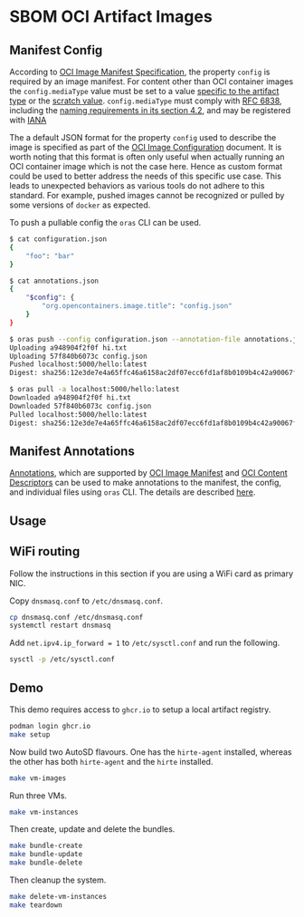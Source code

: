 # SBOM OCI Artifact Images

## Manifest Config

According to [OCI Image Manifest
Specification](https://github.com/opencontainers/image-spec/blob/master/manifest.md#image-manifest-property-descriptions),
the property `config` is required by an image manifest. For content other than
OCI container images the `config.mediaType` value must be set to a value
[specific to the artifact
type](https://github.com/opencontainers/image-spec/blob/main/manifest.md#guidelines-for-artifact-usage)
or the [scratch
value](https://github.com/opencontainers/image-spec/blob/main/manifest.md#example-of-a-scratch-config-or-layer-descriptor).
`config.mediaType` must comply with [RFC
6838](https://tools.ietf.org/html/rfc6838), including the [naming requirements
in its section 4.2](https://datatracker.ietf.org/doc/html/rfc6838#section-4.2),
and may be registered with
[IANA](https://www.iana.org/assignments/media-types/media-types.xhtml)

The a default JSON format for the property `config` used to describe the image
is specified as part of the [OCI Image
Configuration](https://github.com/opencontainers/image-spec/blob/main/config.md)
document. It is worth noting that this format is often only useful when actually
running an OCI container image which is not the case here. Hence as custom
format could be used to better address the needs of this specific use case. This
leads to unexpected behaviors as various tools do not adhere to this standard.
For example, pushed images cannot be recognized or pulled by some versions of
`docker` as expected.

To push a pullable config the `oras` CLI can be used.

```bash
$ cat configuration.json
{
    "foo": "bar"
}

$ cat annotations.json
{
    "$config": {
        "org.opencontainers.image.title": "config.json"
    }
}

$ oras push --config configuration.json --annotation-file annotations.json localhost:5000/hello:latest hi.txt
Uploading a948904f2f0f hi.txt
Uploading 57f840b6073c config.json
Pushed localhost:5000/hello:latest
Digest: sha256:12e3de7e4a65ffc46a6158ac2df07ecc6fd1af8b0109b4c42a90067f7e907f43

$ oras pull -a localhost:5000/hello:latest
Downloaded a948904f2f0f hi.txt
Downloaded 57f840b6073c config.json
Pulled localhost:5000/hello:latest
Digest: sha256:12e3de7e4a65ffc46a6158ac2df07ecc6fd1af8b0109b4c42a90067f7e907f43
```

## Manifest Annotations

[Annotations](https://github.com/opencontainers/image-spec/blob/master/annotations.md),
which are supported by [OCI Image
Manifest](https://github.com/opencontainers/image-spec/blob/master/manifest.md#image-manifest)
and [OCI Content
Descriptors](https://github.com/opencontainers/image-spec/blob/master/descriptor.md)
can be used to make annotations to the manifest, the config, and individual
files using `oras` CLI. The details are described
[here](https://oras.land/cli/4_manifest_annotations/).

## Usage

## WiFi routing

Follow the instructions in this section if you are using a WiFi card as primary
NIC.

Copy `dnsmasq.conf` to `/etc/dnsmasq.conf`.

```bash
cp dnsmasq.conf /etc/dnsmasq.conf
systemctl restart dnsmasq
```

Add `net.ipv4.ip_forward = 1` to `/etc/sysctl.conf` and run the following.

```bash
sysctl -p /etc/sysctl.conf
```

## Demo

This demo requires access to `ghcr.io` to setup a local artifact registry.

```bash
podman login ghcr.io
make setup
```

Now build two AutoSD flavours. One has the `hirte-agent` installed, whereas the
other has both `hirte-agent` and the `hirte` installed.

```bash
make vm-images
```

Run three VMs.

```bash
make vm-instances
```

Then create, update and delete the bundles.

```bash
make bundle-create
make bundle-update
make bundle-delete
```

Then cleanup the system.

```bash
make delete-vm-instances
make teardown
```
